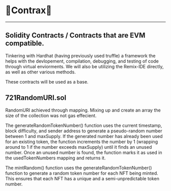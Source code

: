 # 👷Contrax👷
---
## Solidity Contracts / Contracts that are EVM compatible.

Tinkering with Hardhat (having previously used truffle) a framework the helps with the devlopement, compilation, debugging, and testing of code
through virtual enviorments. We will also be utilizing the Remix-IDE directly, as well as other various methods.

These contracts will be used as a base.

## 721RandomURI.sol
RandomURI achieved through mapping. Mixing up and create an array the size of the collection was not gas effecient. 

The generateRandomTokenNumber() function uses the current timestamp, block difficulty, and sender address to generate a pseudo-random number between 1 and maxSupply. If the generated number has already been used for an existing token, the function increments the number by 1 (wrapping around to 1 if the number exceeds maxSupply) until it finds an unused number. Once an unused number is found, the function marks it as used in the usedTokenNumbers mapping and returns it.

The mintRandom() function uses the generateRandomTokenNumber() function to generate a random token number for each NFT being minted. This ensures that each NFT has a unique and a semi-unpredictable token number.

